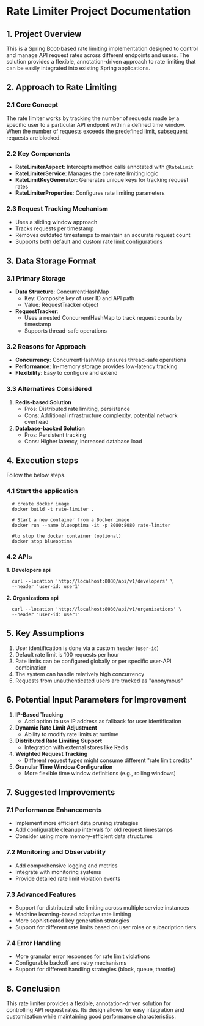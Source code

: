 # Rate Limiter Project Documentation

## 1. Project Overview

This is a Spring Boot-based rate limiting implementation designed to control and manage API request
rates across different endpoints and users.
The solution provides a flexible, annotation-driven approach to rate limiting that can be easily
integrated into existing Spring applications.

## 2. Approach to Rate Limiting

### 2.1 Core Concept

The rate limiter works by tracking the number of requests made by a specific user to a particular
API endpoint within a defined time window. When the number of requests exceeds the predefined limit,
subsequent requests are blocked.

### 2.2 Key Components

- **RateLimiterAspect**: Intercepts method calls annotated with `@RateLimit`
- **RateLimiterService**: Manages the core rate limiting logic
- **RateLimitKeyGenerator**: Generates unique keys for tracking request rates
- **RateLimiterProperties**: Configures rate limiting parameters

### 2.3 Request Tracking Mechanism

- Uses a sliding window approach
- Tracks requests per timestamp
- Removes outdated timestamps to maintain an accurate request count
- Supports both default and custom rate limit configurations

## 3. Data Storage Format

### 3.1 Primary Storage

- **Data Structure**: ConcurrentHashMap
    - Key: Composite key of user ID and API path
    - Value: RequestTracker object
- **RequestTracker**:
    - Uses a nested ConcurrentHashMap to track request counts by timestamp
    - Supports thread-safe operations

### 3.2 Reasons for Approach

- **Concurrency**: ConcurrentHashMap ensures thread-safe operations
- **Performance**: In-memory storage provides low-latency tracking
- **Flexibility**: Easy to configure and extend

### 3.3 Alternatives Considered

1. **Redis-based Solution**
    - Pros: Distributed rate limiting, persistence
    - Cons: Additional infrastructure complexity, potential network overhead
2. **Database-backed Solution**
    - Pros: Persistent tracking
    - Cons: Higher latency, increased database load

## 4. Execution steps

Follow the below steps.

### 4.1 Start the application

```shell
  # create docker image
  docker build -t rate-limiter .
  
  # Start a new container from a Docker image
  docker run --name blueoptima -it -p 8080:8080 rate-limiter
  
  #to stop the docker container (optional)
  docker stop blueoptima
```

### 4.2 APIs

**1. Developers api**

```shell
  curl --location 'http://localhost:8080/api/v1/developers' \
  --header 'user-id: user1'
```

**2. Organizations api**

```shell
  curl --location 'http://localhost:8080/api/v1/organizations' \
  --header 'user-id: user1'
```

## 5. Key Assumptions

1. User identification is done via a custom header (`user-id`)
2. Default rate limit is 100 requests per hour
3. Rate limits can be configured globally or per specific user-API combination
4. The system can handle relatively high concurrency
5. Requests from unauthenticated users are tracked as "anonymous"

## 6. Potential Input Parameters for Improvement

1. **IP-Based Tracking**
    - Add option to use IP address as fallback for user identification
2. **Dynamic Rate Limit Adjustment**
    - Ability to modify rate limits at runtime
3. **Distributed Rate Limiting Support**
    - Integration with external stores like Redis
4. **Weighted Request Tracking**
    - Different request types might consume different "rate limit credits"
5. **Granular Time Window Configuration**
    - More flexible time window definitions (e.g., rolling windows)

## 7. Suggested Improvements

### 7.1 Performance Enhancements

- Implement more efficient data pruning strategies
- Add configurable cleanup intervals for old request timestamps
- Consider using more memory-efficient data structures

### 7.2 Monitoring and Observability

- Add comprehensive logging and metrics
- Integrate with monitoring systems
- Provide detailed rate limit violation events

### 7.3 Advanced Features

- Support for distributed rate limiting across multiple service instances
- Machine learning-based adaptive rate limiting
- More sophisticated key generation strategies
- Support for different rate limits based on user roles or subscription tiers

### 7.4 Error Handling

- More granular error responses for rate limit violations
- Configurable backoff and retry mechanisms
- Support for different handling strategies (block, queue, throttle)

## 8. Conclusion

This rate limiter provides a flexible, annotation-driven solution for controlling API request rates.
Its design allows for easy integration and customization while maintaining good performance
characteristics.
